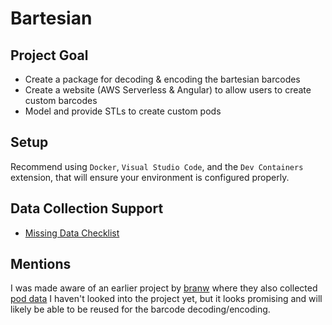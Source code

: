 # Bartesian

## Project Goal
- Create a package for decoding & encoding the bartesian barcodes
- Create a website (AWS Serverless & Angular) to allow users to create custom barcodes
- Model and provide STLs to create custom pods

## Setup
Recommend using `Docker`, `Visual Studio Code`, and the `Dev Containers` extension, that will ensure your environment is configured properly.

## Data Collection Support
- [Missing Data Checklist](https://docs.google.com/spreadsheets/d/1UmVmvDY4GTspve46AGPwY55gABCVB0fwfSsq5YPQAxE/edit?usp=sharing)

## Mentions
I was made aware of an earlier project by [branw](https://gist.github.com/branw/4e8db4fee95236d9e729631c7f0cdeff) where they also collected [pod data](https://docs.google.com/spreadsheets/d/1xOaJ3-U09lUZ-JxVCGYNY6I0CPFFxbeZzURRTG68j6M/edit#gid=0) I haven't looked into the project yet, but it looks promising and will likely be able to be reused for the barcode decoding/encoding.
